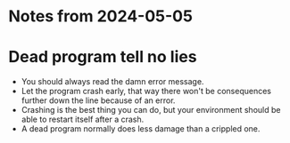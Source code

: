 # Notes from 2024-05-05
# Dead program tell no lies
- You should always read the damn error message.
- Let the program crash early, that way there won't be consequences further down the line because of an error.
- Crashing is the best thing you can do, but your environment should be able to restart itself after a crash.
- A dead program normally does less damage than a crippled one.